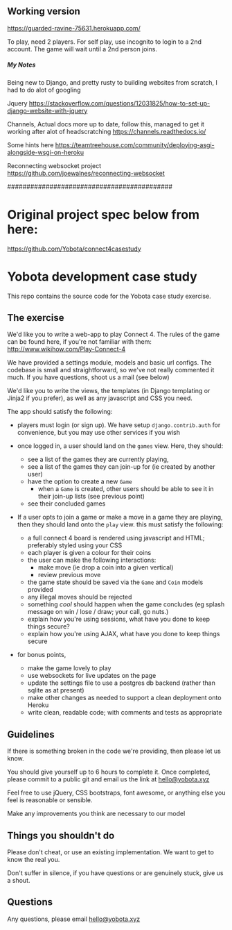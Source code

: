## Working version
https://guarded-ravine-75631.herokuapp.com/

To play, need 2 players.  For self play, use incognito to login to a 2nd account.  The game will wait until a 2nd person joins.


##### My Notes
Being new to Django, and pretty rusty to building websites from scratch, I had to do alot of googling

Jquery 
https://stackoverflow.com/questions/12031825/how-to-set-up-django-website-with-jquery 

Channels, Actual docs more up to date, follow this, managed to get it working after alot of headscratching
https://channels.readthedocs.io/

Some hints here
https://teamtreehouse.com/community/deploying-asgi-alongside-wsgi-on-heroku

Reconnecting websocket project
https://github.com/joewalnes/reconnecting-websocket


###########################################
# Original project spec below from here:
https://github.com/Yobota/connect4casestudy

# Yobota development case study

This repo contains the source code for the Yobota case study exercise.

## The exercise
We'd like you to write a web-app to play Connect 4. 
The rules of the game can be found here, if you're not familiar with them: <http://www.wikihow.com/Play-Connect-4>

We have provided a settings module, models and basic url configs. 
The codebase is small and straightforward, so we've not really commented
it much. If you have questions, shoot us a mail (see below) 

We'd like you to write the views, the templates (in Django templating 
or Jinja2 if you prefer), as well as any javascript and CSS you need.

The app should satisfy the following:

- players must login (or sign up). We have setup `django.contrib.auth` for convenience, 
but you may use other services if you wish

- once logged in, a user should land on the `games` view. Here, they should:
    - see a list of the games they are currently playing, 
    - see a list of the games they can join-up for (ie created by another user)
    - have the option to create a new `Game`
        - when a `Game` is created, other users should be able to see it in their join-up lists (see previous point)  
    - see their concluded games 

- If a user opts to join a game or make a move in a game they are playing, then they should land onto the `play` view.
this must satisfy the following:
    - a full connect 4 board is rendered using javascript and HTML; preferably styled using your CSS
    - each player is given a colour for their coins 
    - the user can make the following interactions:
        - make move (ie drop a coin into a given vertical)
        - review previous move
    - the game state should be saved via the `Game` and `Coin` models provided
    - any illegal moves should be rejected
    - something *cool* should happen when the game concludes (eg splash message on win / lose / draw; your call, go nuts.)
    - explain how you're using sessions, what have you done to keep things secure?
    - explain how you're using AJAX, what have you done to keep things secure

- for bonus points,  
    - make the game lovely to play
    - use websockets for live updates on the page
    - update the settings file to use a postgres db backend (rather than sqlite as at present)
    - make other changes as needed to support a clean deployment onto Heroku
    - write clean, readable code; with comments and tests as appropriate


## Guidelines
If there is something broken in the code we're providing, then please let us know. 

You should give yourself up to 6 hours to complete it. Once completed,
please commit to a public git and email us the link at <hello@yobota.xyz>

Feel free to use jQuery, CSS bootstraps, font awesome, or anything else you feel is reasonable or sensible. 

Make any improvements you think are necessary to our model


## Things you shouldn't do 
Please don't cheat, or use an existing implementation. We want to get to know the real you.

Don't suffer in silence, if you have questions or are genuinely stuck, give us a shout.

 
## Questions
Any questions, please email <hello@yobota.xyz>

